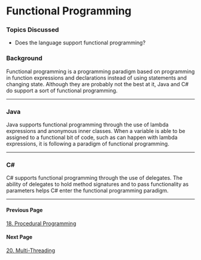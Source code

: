 # Functional Programming
### Topics Discussed
* Does the language support functional programming?

### Background
Functional programming is a programming paradigm based on programming in function expressions and declarations instead of using statements and changing state. Although they are probably not the best at it, Java and C# do support a sort of functional programming.

---

### Java
Java supports functional programming through the use of lambda expressions and anonymous inner classes. When a variable is able to be assigned to a functional bit of code, such as can happen with lambda expressions, it is following a paradigm of functional programming.

---

### C#
C# supports functional programming through the use of delegates. The ability of delegates to hold method signatures and to pass functionality as parameters helps C# enter the functional programming paradigm.

---

#### Previous Page
[18. Procedural Programming](18ProceduralProgramming.md)

#### Next Page
[20. Multi-Threading](20Multithreading.md)
